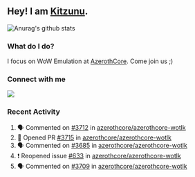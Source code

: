 ## Hey! I am [Kitzunu](https://Github.com/Kitzunu).

![Anurag's github stats](https://github-readme-stats.kitzunu.vercel.app/api?username=Kitzunu&show_icons=true)

### What do I do?

I focus on WoW Emulation at [AzerothCore](https://Github.com/AzerothCore). Come join us ;)

### Connect with me
[![](https://img.shields.io/badge/AzerothCore%20Discord-Connect%20with%20me!-green)](https://discord.com/invite/gkt4y2x)

### Recent Activity

<!--START_SECTION:activity-->
1. 🗣 Commented on [#3712](https://github.com/azerothcore/azerothcore-wotlk/issues/3712) in [azerothcore/azerothcore-wotlk](https://github.com/azerothcore/azerothcore-wotlk)
2. 💪 Opened PR [#3715](https://github.com/azerothcore/azerothcore-wotlk/pull/3715) in [azerothcore/azerothcore-wotlk](https://github.com/azerothcore/azerothcore-wotlk)
3. 🗣 Commented on [#3685](https://github.com/azerothcore/azerothcore-wotlk/issues/3685) in [azerothcore/azerothcore-wotlk](https://github.com/azerothcore/azerothcore-wotlk)
4. ❗️ Reopened issue [#633](https://github.com/azerothcore/azerothcore-wotlk/issues/633) in [azerothcore/azerothcore-wotlk](https://github.com/azerothcore/azerothcore-wotlk)
5. 🗣 Commented on [#3709](https://github.com/azerothcore/azerothcore-wotlk/issues/3709) in [azerothcore/azerothcore-wotlk](https://github.com/azerothcore/azerothcore-wotlk)
<!--END_SECTION:activity-->
